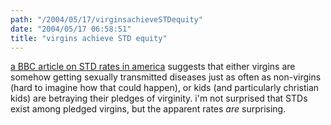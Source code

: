 ```yaml
---
path: "/2004/05/17/virginsachieveSTDequity" 
date: "2004/05/17 06:58:51" 
title: "virgins achieve STD equity" 
---
```

<a href="http://news.bbc.co.uk/1/hi/world/americas/3546007.stm">a BBC article on STD rates in america</a> suggests that either virgins are somehow getting sexually transmitted diseases just as often as non-virgins (hard to imagine how that could happen), or kids (and particularly christian kids) are betraying their pledges of virginity. i'm not surprised that STDs exist among pledged virgins, but the apparent rates *are* surprising.